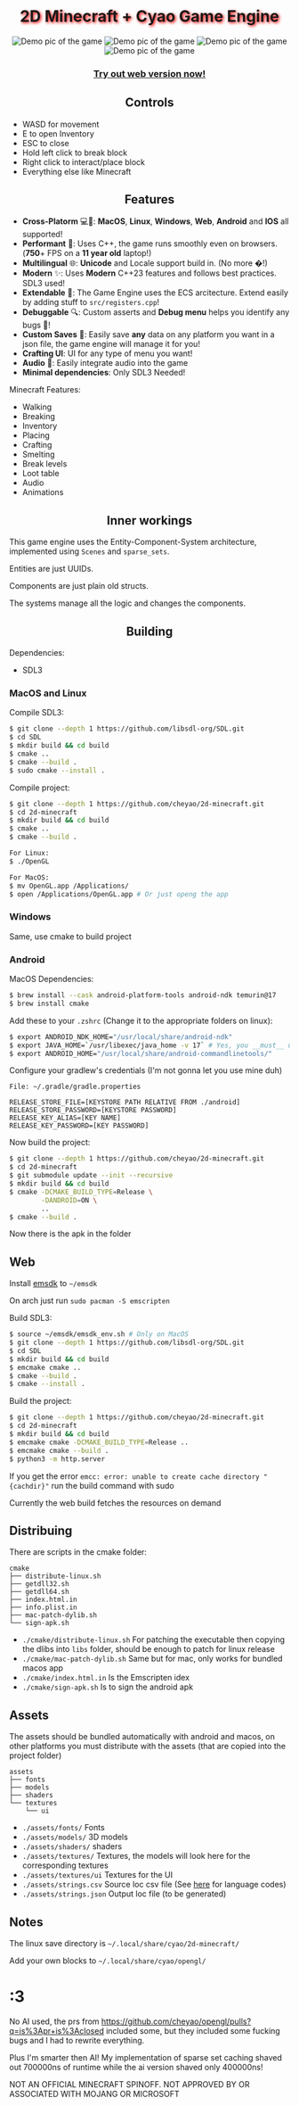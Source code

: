 <h1 align="center" style="text-shadow: 2px 2px 5px red;">2D Minecraft + Cyao Game Engine</h2>

<div align="center">
    <img src="https://cloud-a7gokq2sp-hack-club-bot.vercel.app/0image.png" width="auto" height="auto" alt="Demo pic of the game">
    <img src="https://cloud-27xm3qrn9-hack-club-bot.vercel.app/1image.png" width="auto" height="auto" alt="Demo pic of the game">
    <img src="https://cloud-49di6uwyy-hack-club-bot.vercel.app/0image.png" width="auto" height="auto" alt="Demo pic of the game">
    <img src="https://cloud-49di6uwyy-hack-club-bot.vercel.app/1image.png" width="auto" height="auto" alt="Demo pic of the game">
</div>

<h3 align="center"><a href="https://opengl.pages.dev">Try out web version now!</a></h3>

<h2 align="center">Controls</h2>

- WASD for movement
- E to open Inventory
- ESC to close
- Hold left click to break block
- Right click to interact/place block
- Everything else like Minecraft

<h2 align="center">Features</h2>

- **Cross-Platorm** 💻📱: **MacOS**, **Linux**, **Windows**, **Web**, **Android** and **IOS** all supported!
- **Performant** 🏃: Uses C++, the game runs smoothly even on browsers. (**750**+ FPS on a **11 year old** laptop!)
- **Multilingual** 🌐: **Unicode** and Locale support build in. (No more �!)
- **Modern** ✨: Uses **Modern** C++23 features and follows best practices. SDL3 used!
- **Extendable** 🧩: The Game Engine uses the ECS arcitecture. Extend easily by adding stuff to `src/registers.cpp`!
- **Debuggable** 🔍: Custom asserts and **Debug menu** helps you identify any bugs 🐛!
- **Custom Saves** 📝: Easily save **any** data on any platform you want in a json file, the game engine will manage it for you!
- **Crafting UI**: UI for any type of menu you want!
- **Audio** 📢: Easily integrate audio into the game
- **Minimal dependencies**: Only SDL3 Needed!

Minecraft Features:

- Walking
- Breaking
- Inventory
- Placing
- Crafting
- Smelting
- Break levels
- Loot table
- Audio
- Animations

<h2 align="center">Inner workings</h2>

This game engine uses the Entity-Component-System architecture, implemented using `Scenes` and `sparse_sets`.

Entities are just UUIDs.

Components are just plain old structs.

The systems manage all the logic and changes the components.

<h2 align="center">Building</h2>

Dependencies:

- SDL3

### MacOS and Linux

Compile SDL3:
```bash
$ git clone --depth 1 https://github.com/libsdl-org/SDL.git
$ cd SDL 
$ mkdir build && cd build
$ cmake ..
$ cmake --build .
$ sudo cmake --install .
```

Compile project:

```bash
$ git clone --depth 1 https://github.com/cheyao/2d-minecraft.git
$ cd 2d-minecraft 
$ mkdir build && cd build 
$ cmake ..
$ cmake --build .

For Linux:
$ ./OpenGL

For MacOS:
$ mv OpenGL.app /Applications/
$ open /Applications/OpenGL.app # Or just openg the app
```
### Windows

Same, use cmake to build project

### Android

MacOS Dependencies:
```bash
$ brew install --cask android-platform-tools android-ndk temurin@17
$ brew install cmake
```

Add these to your `.zshrc` (Change it to the appropriate folders on linux):
```bash
$ export ANDROID_NDK_HOME="/usr/local/share/android-ndk"
$ export JAVA_HOME=`/usr/libexec/java_home -v 17` # Yes, you __must__ use java 17, blame android
$ export ANDROID_HOME="/usr/local/share/android-commandlinetools/"
```

Configure your gradlew's credentials (I'm not gonna let you use mine duh)
```
File: ~/.gradle/gradle.properties

RELEASE_STORE_FILE=[KEYSTORE PATH RELATIVE FROM ./android]
RELEASE_STORE_PASSWORD=[KEYSTORE PASSWORD]
RELEASE_KEY_ALIAS=[KEY NAME]
RELEASE_KEY_PASSWORD=[KEY PASSWORD]
```

Now build the project:
```bash
$ git clone --depth 1 https://github.com/cheyao/2d-minecraft.git
$ cd 2d-minecraft
$ git submodule update --init --recursive
$ mkdir build && cd build 
$ cmake -DCMAKE_BUILD_TYPE=Release \
        -DANDROID=ON \
        ..
$ cmake --build .
```
Now there is the apk in the folder

## Web 
Install [emsdk](https://emscripten.org/) to `~/emsdk`

On arch just run `sudo pacman -S emscripten`

Build SDL3:

```bash
$ source ~/emsdk/emsdk_env.sh # Only on MacOS
$ git clone --depth 1 https://github.com/libsdl-org/SDL.git
$ cd SDL 
$ mkdir build && cd build
$ emcmake cmake ..
$ cmake --build .
$ cmake --install .
```

Build the project:
```bash
$ git clone --depth 1 https://github.com/cheyao/2d-minecraft.git
$ cd 2d-minecraft
$ mkdir build && cd build 
$ emcmake cmake -DCMAKE_BUILD_TYPE=Release ..
$ emcmake cmake --build .
$ python3 -m http.server
```

If you get the error `emcc: error: unable to create cache directory "{cachdir}"` run the build command with sudo

Currently the web build fetches the resources on demand

## Distribuing
There are scripts in the cmake folder:
```
cmake
├── distribute-linux.sh
├── getdll32.sh
├── getdll64.sh
├── index.html.in
├── info.plist.in
├── mac-patch-dylib.sh
└── sign-apk.sh
```

- `./cmake/distribute-linux.sh` For patching the executable then copying the dlibs into `libs` folder, should be enough to patch for linux release
- `./cmake/mac-patch-dylib.sh` Same but for mac, only works for bundled macos app
- `./cmake/index.html.in` Is the Emscripten idex
- `./cmake/sign-apk.sh` Is to sign the android apk

## Assets
The assets should be bundled automatically with android and macos, on other platforms you must distribute with the assets (that are copied into the project folder)

```
assets
├── fonts
├── models
├── shaders
└── textures
    └── ui
```

- `./assets/fonts/` Fonts
- `./assets/models/` 3D models
- `./assets/shaders/` shaders
- `./assets/textures/` Textures, the models will look here for the corresponding textures
- `./assets/textures/ui` Textures for the UI
- `./assets/strings.csv` Source loc csv file (See [here](https://en.wikipedia.org/wiki/IETF_language_tag) for language codes)
- `./assets/strings.json` Output loc file (to be generated) 

## Notes

The linux save directory is `~/.local/share/cyao/2d-minecraft/`

Add your own blocks to `~/.local/share/cyao/opengl/`

# :3

No AI used, the prs from https://github.com/cheyao/opengl/pulls?q=is%3Apr+is%3Aclosed included some, but they included some fucking bugs and I had to rewrite everything.

Plus I'm smarter then AI! My implementation of sparse set caching shaved out 700000ns of runtime while the ai version shaved only 400000ns!

NOT AN OFFICIAL MINECRAFT SPINOFF. NOT APPROVED BY OR ASSOCIATED WITH MOJANG OR MICROSOFT

